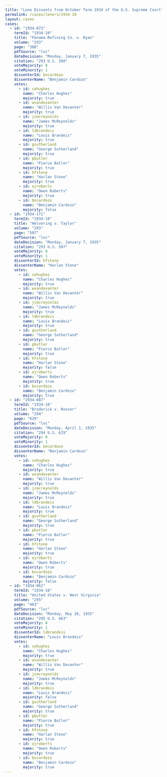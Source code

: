 ```yaml
---
title: "Lone Dissents from October Term 1934 of the U.S. Supreme Court"
permalink: /cases/loners/1934-10
layout: cases
cases:
  - id: "1934-073"
    termId: "1934-10"
    title: "Panama Refining Co. v. Ryan"
    volume: "293"
    page: "388"
    pdfSource: "loc"
    dateDecision: "Monday, January 7, 1935"
    citation: "293 U.S. 388"
    voteMajority: 8
    voteMinority: 1
    dissenterId: bncardozo
    dissenterName: "Benjamin Cardozo"
    votes:
      - id: cehughes
        name: "Charles Hughes"
        majority: true
      - id: wvandevanter
        name: "Willis Van Devanter"
        majority: true
      - id: jcmcreynolds
        name: "James McReynolds"
        majority: true
      - id: ldbrandeis
        name: "Louis Brandeis"
        majority: true
      - id: gsutherland
        name: "George Sutherland"
        majority: true
      - id: pbutler
        name: "Pierce Butler"
        majority: true
      - id: hfstone
        name: "Harlan Stone"
        majority: true
      - id: ojroberts
        name: "Owen Roberts"
        majority: true
      - id: bncardozo
        name: "Benjamin Cardozo"
        majority: false
  - id: "1934-171"
    termId: "1934-10"
    title: "Helvering v. Taylor"
    volume: "293"
    page: "507"
    pdfSource: "loc"
    dateDecision: "Monday, January 7, 1935"
    citation: "293 U.S. 507"
    voteMajority: 8
    voteMinority: 1
    dissenterId: hfstone
    dissenterName: "Harlan Stone"
    votes:
      - id: cehughes
        name: "Charles Hughes"
        majority: true
      - id: wvandevanter
        name: "Willis Van Devanter"
        majority: true
      - id: jcmcreynolds
        name: "James McReynolds"
        majority: true
      - id: ldbrandeis
        name: "Louis Brandeis"
        majority: true
      - id: gsutherland
        name: "George Sutherland"
        majority: true
      - id: pbutler
        name: "Pierce Butler"
        majority: true
      - id: hfstone
        name: "Harlan Stone"
        majority: false
      - id: ojroberts
        name: "Owen Roberts"
        majority: true
      - id: bncardozo
        name: "Benjamin Cardozo"
        majority: true
  - id: "1934-087"
    termId: "1934-10"
    title: "Broderick v. Rosner"
    volume: "294"
    page: "629"
    pdfSource: "loc"
    dateDecision: "Monday, April 1, 1935"
    citation: "294 U.S. 629"
    voteMajority: 8
    voteMinority: 1
    dissenterId: bncardozo
    dissenterName: "Benjamin Cardozo"
    votes:
      - id: cehughes
        name: "Charles Hughes"
        majority: true
      - id: wvandevanter
        name: "Willis Van Devanter"
        majority: true
      - id: jcmcreynolds
        name: "James McReynolds"
        majority: true
      - id: ldbrandeis
        name: "Louis Brandeis"
        majority: true
      - id: gsutherland
        name: "George Sutherland"
        majority: true
      - id: pbutler
        name: "Pierce Butler"
        majority: true
      - id: hfstone
        name: "Harlan Stone"
        majority: true
      - id: ojroberts
        name: "Owen Roberts"
        majority: true
      - id: bncardozo
        name: "Benjamin Cardozo"
        majority: false
  - id: "1934-062"
    termId: "1934-10"
    title: "United States v. West Virginia"
    volume: "295"
    page: "463"
    pdfSource: "loc"
    dateDecision: "Monday, May 20, 1935"
    citation: "295 U.S. 463"
    voteMajority: 8
    voteMinority: 1
    dissenterId: ldbrandeis
    dissenterName: "Louis Brandeis"
    votes:
      - id: cehughes
        name: "Charles Hughes"
        majority: true
      - id: wvandevanter
        name: "Willis Van Devanter"
        majority: true
      - id: jcmcreynolds
        name: "James McReynolds"
        majority: true
      - id: ldbrandeis
        name: "Louis Brandeis"
        majority: false
      - id: gsutherland
        name: "George Sutherland"
        majority: true
      - id: pbutler
        name: "Pierce Butler"
        majority: true
      - id: hfstone
        name: "Harlan Stone"
        majority: true
      - id: ojroberts
        name: "Owen Roberts"
        majority: true
      - id: bncardozo
        name: "Benjamin Cardozo"
        majority: true
---
```


